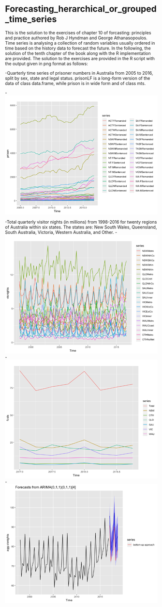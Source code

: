 # Forecasting_herarchical_or_grouped_time_series

This is the solution to the exercises of chapter 10 of forcasting: principles and practice authored by Rob J Hyndman and George Athanasopoulos. Time series is analysing a collection of random variables usually ordered in time based on the history data to forecast the future. In the following, the solution of the tenth chapter of the book along with the R implementation are provided. The solution to the exercises are provided in the R script with the output given in png format as follows:


-Quarterly time series of prisoner numbers in Australia from 2005 to 2016, split by sex, state and legal status. prisonLF is a long-form version of the data of class data.frame, while prison is in wide form and of class mts.


-![GitHub Logo](/prison.png)

-Total quarterly visitor nights (in millions) from 1998-2016 for twenty regions of Australia within six states. The states are: New South Wales, Queensland, South Australia, Victoria, Western Australia, and Other.
-![GitHub Logo](/visnight.png)
-![GitHub Logo](/visnightfcst.png)
-![GitHub Logo](/fcstarima.png)
